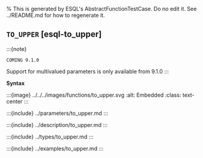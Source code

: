 % This is generated by ESQL's AbstractFunctionTestCase. Do no edit it. See ../README.md for how to regenerate it.

## `TO_UPPER` [esql-to_upper]
:::{note}
```
COMING 9.1.0
```

Support for multivalued parameters is only available from 9.1.0
:::

**Syntax**

:::{image} ../../../images/functions/to_upper.svg
:alt: Embedded
:class: text-center
:::


:::{include} ../parameters/to_upper.md
:::

:::{include} ../description/to_upper.md
:::

:::{include} ../types/to_upper.md
:::

:::{include} ../examples/to_upper.md
:::
